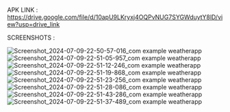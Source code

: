 APK LINK : https://drive.google.com/file/d/10apU9LKryxj4OQPvNUG7SYGWduytY8lD/view?usp=drive_link

SCREENSHOTS :

![Screenshot_2024-07-09-22-50-57-016_com example weatherapp](https://github.com/snehil2002/WeatherApp/assets/123409680/9bac9f0d-3aff-4706-a185-5ec68aec43b4)
![Screenshot_2024-07-09-22-51-05-957_com example weatherapp](https://github.com/snehil2002/WeatherApp/assets/123409680/b8ba5348-d068-4f76-9669-20751ee660cf)
![Screenshot_2024-07-09-22-51-12-246_com example weatherapp](https://github.com/snehil2002/WeatherApp/assets/123409680/f274a77a-1afc-4613-a811-8125ecbff78a)
![Screenshot_2024-07-09-22-51-19-868_com example weatherapp](https://github.com/snehil2002/WeatherApp/assets/123409680/7bfc625b-8f80-497c-8132-f5865a764313)
![Screenshot_2024-07-09-22-51-23-256_com example weatherapp](https://github.com/snehil2002/WeatherApp/assets/123409680/47b20d9f-5b35-480d-957e-7fe51a59569a)
![Screenshot_2024-07-09-22-51-28-086_com example weatherapp](https://github.com/snehil2002/WeatherApp/assets/123409680/848f1aee-0c2e-4941-ba1b-7a03ab092f7a)
![Screenshot_2024-07-09-22-51-43-286_com example weatherapp](https://github.com/snehil2002/WeatherApp/assets/123409680/918603c7-7d83-4a36-8917-fd68f7097806)
![Screenshot_2024-07-09-22-51-37-489_com example weatherapp](https://github.com/snehil2002/WeatherApp/assets/123409680/359eb02d-e3fc-4b6a-8362-fdbc1e4d06b3)
